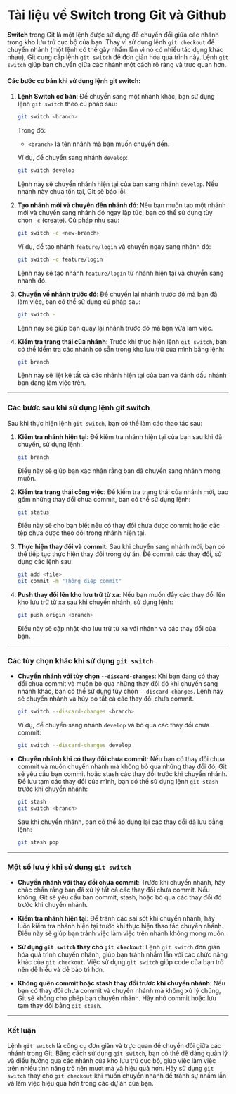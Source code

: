 # Tài liệu về Switch trong Git và Github

**Switch** trong Git là một lệnh được sử dụng để chuyển đổi giữa các nhánh trong kho lưu trữ cục bộ của bạn. Thay vì sử
dụng lệnh `git checkout` để chuyển nhánh (một lệnh có thể gây nhầm lẫn vì nó có nhiều tác dụng khác nhau), Git cung cấp
lệnh `git switch` để đơn giản hóa quá trình này. Lệnh `git switch` giúp bạn chuyển giữa các nhánh một cách rõ ràng và
trực quan hơn.

#### Các bước cơ bản khi sử dụng lệnh **git switch**:

1. **Lệnh Switch cơ bản**:
   Để chuyển sang một nhánh khác, bạn sử dụng lệnh `git switch` theo cú pháp sau:

   ```bash
   git switch <branch>
   ```

   Trong đó:

    - `<branch>` là tên nhánh mà bạn muốn chuyển đến.

   Ví dụ, để chuyển sang nhánh `develop`:

   ```bash
   git switch develop
   ```

   Lệnh này sẽ chuyển nhánh hiện tại của bạn sang nhánh `develop`. Nếu nhánh này chưa tồn tại, Git sẽ báo lỗi.

2. **Tạo nhánh mới và chuyển đến nhánh đó**:
   Nếu bạn muốn tạo một nhánh mới và chuyển sang nhánh đó ngay lập tức, bạn có thể sử dụng tùy chọn `-c` (create). Cú
   pháp như sau:

   ```bash
   git switch -c <new-branch>
   ```

   Ví dụ, để tạo nhánh `feature/login` và chuyển ngay sang nhánh đó:

   ```bash
   git switch -c feature/login
   ```

   Lệnh này sẽ tạo nhánh `feature/login` từ nhánh hiện tại và chuyển sang nhánh đó.

3. **Chuyển về nhánh trước đó**:
   Để chuyển lại nhánh trước đó mà bạn đã làm việc, bạn có thể sử dụng cú pháp sau:

   ```bash
   git switch -
   ```

   Lệnh này sẽ giúp bạn quay lại nhánh trước đó mà bạn vừa làm việc.

4. **Kiểm tra trạng thái của nhánh**:
   Trước khi thực hiện lệnh `git switch`, bạn có thể kiểm tra các nhánh có sẵn trong kho lưu trữ của mình bằng lệnh:

   ```bash
   git branch
   ```

   Lệnh này sẽ liệt kê tất cả các nhánh hiện tại của bạn và đánh dấu nhánh bạn đang làm việc trên.

---

### Các bước sau khi sử dụng lệnh **git switch**

Sau khi thực hiện lệnh `git switch`, bạn có thể làm các thao tác sau:

1. **Kiểm tra nhánh hiện tại**:
   Để kiểm tra nhánh hiện tại của bạn sau khi đã chuyển, sử dụng lệnh:

   ```bash
   git branch
   ```

   Điều này sẽ giúp bạn xác nhận rằng bạn đã chuyển sang nhánh mong muốn.

2. **Kiểm tra trạng thái công việc**:
   Để kiểm tra trạng thái của nhánh mới, bao gồm những thay đổi chưa commit, bạn có thể sử dụng lệnh:

   ```bash
   git status
   ```

   Điều này sẽ cho bạn biết nếu có thay đổi chưa được commit hoặc các tệp chưa được theo dõi trong nhánh hiện tại.

3. **Thực hiện thay đổi và commit**:
   Sau khi chuyển sang nhánh mới, bạn có thể tiếp tục thực hiện thay đổi trong dự án. Để commit các thay đổi, sử dụng
   các lệnh sau:

   ```bash
   git add <file>
   git commit -m "Thông điệp commit"
   ```

4. **Push thay đổi lên kho lưu trữ từ xa**:
   Nếu bạn muốn đẩy các thay đổi lên kho lưu trữ từ xa sau khi chuyển nhánh, sử dụng lệnh:

   ```bash
   git push origin <branch>
   ```

   Điều này sẽ cập nhật kho lưu trữ từ xa với nhánh và các thay đổi của bạn.

---

### Các tùy chọn khác khi sử dụng `git switch`

- **Chuyển nhánh với tùy chọn `--discard-changes`**:
  Khi bạn đang có thay đổi chưa commit và muốn bỏ qua những thay đổi đó khi chuyển sang nhánh khác, bạn có thể sử dụng
  tùy chọn `--discard-changes`. Lệnh này sẽ chuyển nhánh và hủy bỏ tất cả các thay đổi chưa commit.

  ```bash
  git switch --discard-changes <branch>
  ```

  Ví dụ, để chuyển sang nhánh `develop` và bỏ qua các thay đổi chưa commit:

  ```bash
  git switch --discard-changes develop
  ```

- **Chuyển nhánh khi có thay đổi chưa commit**:
  Nếu bạn có thay đổi chưa commit và muốn chuyển nhánh mà không bỏ qua những thay đổi đó, Git sẽ yêu cầu bạn commit hoặc
  stash các thay đổi trước khi chuyển nhánh. Để lưu tạm các thay đổi của mình, bạn có thể sử dụng lệnh `git stash` trước
  khi chuyển nhánh:

  ```bash
  git stash
  git switch <branch>
  ```

  Sau khi chuyển nhánh, bạn có thể áp dụng lại các thay đổi đã lưu bằng lệnh:

  ```bash
  git stash pop
  ```

---

### Một số lưu ý khi sử dụng `git switch`

- **Chuyển nhánh với thay đổi chưa commit**:
  Trước khi chuyển nhánh, hãy chắc chắn rằng bạn đã xử lý tất cả các thay đổi chưa commit. Nếu không, Git sẽ yêu cầu bạn
  commit, stash, hoặc bỏ qua các thay đổi đó trước khi chuyển nhánh.

- **Kiểm tra nhánh hiện tại**:
  Để tránh các sai sót khi chuyển nhánh, hãy luôn kiểm tra nhánh hiện tại trước khi thực hiện thao tác chuyển nhánh.
  Điều này sẽ giúp bạn tránh việc làm việc trên nhánh không mong muốn.

- **Sử dụng `git switch` thay cho `git checkout`**:
  Lệnh `git switch` đơn giản hóa quá trình chuyển nhánh, giúp bạn tránh nhầm lẫn với các chức năng khác của
  `git checkout`. Việc sử dụng `git switch` giúp code của bạn trở nên dễ hiểu và dễ bảo trì hơn.

- **Không quên commit hoặc stash thay đổi trước khi chuyển nhánh**:
  Nếu bạn có thay đổi chưa commit và chuyển nhánh mà không xử lý chúng, Git sẽ không cho phép bạn chuyển nhánh. Hãy nhớ
  commit hoặc lưu tạm thay đổi bằng `git stash`.

---

### Kết luận

Lệnh `git switch` là công cụ đơn giản và trực quan để chuyển đổi giữa các nhánh trong Git. Bằng cách sử dụng
`git switch`, bạn có thể dễ dàng quản lý và điều hướng qua các nhánh của kho lưu trữ cục bộ, giúp việc làm việc trên
nhiều tính năng trở nên mượt mà và hiệu quả hơn. Hãy sử dụng `git switch` thay cho `git checkout` khi muốn chuyển nhánh
để tránh sự nhầm lẫn và làm việc hiệu quả hơn trong các dự án của bạn.
